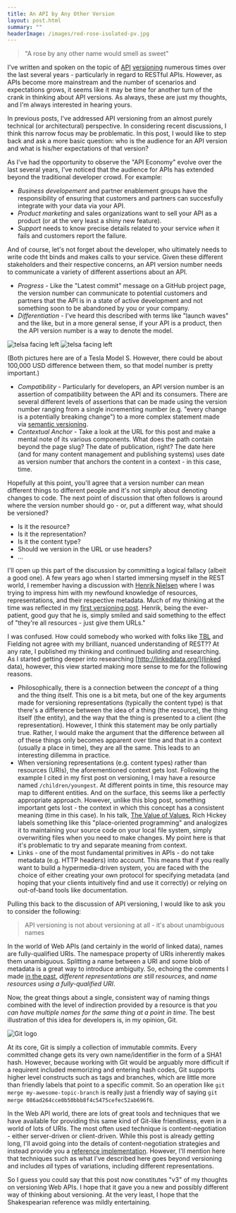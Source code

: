 ```yaml
---
title: An API by Any Other Version
layout: post.html
summary: ""
headerImage: /images/red-rose-isolated-pv.jpg
---
```


> "A rose by any other name would smell as sweet"

I've written and spoken on the topic of [API](http://blog.howarddierking.com/2012/11/09/versioning-restful-services/) [versioning](http://blog.howarddierking.com/2013/09/12/versioning-restful-services-v2/) numerous times over the last several years - particularly in regard to RESTful APIs. However, as APIs become more mainstream and the number of scenarios and expectations grows, it seems like it may be time for another turn of the crank in thinking about API versions. As always, these are just my thoughts, and I'm always interested in hearing yours.

In previous posts, I've addressed API versioning from an almost purely technical (or architectural) perspective. In considering recent discussions, I think this narrow focus may be problematic. In this post, I would like to step back and ask a more basic question: who is the audience for an API version and what is his/her expectations of that version?

As I've had the opportunity to observe the "API Economy" evolve over the last several years, I've noticed that the audience for APIs has extended beyond the traditional developer crowd. For example:

* *Business developement* and partner enablement groups have the responsibility of ensuring that customers and partners can succesfully integrate with your data via your API.
* *Product marketing* and sales organizations want to sell your API as a product (or at the very least a shiny new feature).
* *Support* needs to know precise details related to your service _when_ it fails and customers report the failure.

And of course, let's not forget about the developer, who ultimately needs to write code tht binds and makes calls to your service. Given these different stakeholders and their respective concerns, an API version number needs to communicate a variety of different assertions about an API.

* *Progress* - Like the "Latest commit" message on a GitHub project page, the version number can communicate to potential customers and partners that the API is in a state of active development and not something soon to be abandoned by you or your company.
* *Differentiation* - I've heard this described with terms like "launch waves" and the like, but in a more general sense, if your API is a product, then the API version number is a way to denote the model. 

![telsa facing left](/images/tesla-left.jpg) ![telsa facing left](/images/tesla-right.jpg)

(Both pictures here are of a Tesla Model S. However, there could be about 100,000 USD difference between them, so that model number is pretty important.)

* *Compatibility* - Particularly for developers, an API version number is an assertion of compatibility between the API and its consumers. There are several different levels of assertions that can be made using the version number ranging from a single incrementing number (e.g. "every change is a potentially breaking change") to a more complex statement made via [semantic versioning](http://semver.org/).
* *Contextual Anchor* - Take a look at the URL for this post and make a mental note of its various components. What does the path contain beyond the page slug? The date of publication, right? The date here (and for many content management and publishing systems) uses date as version number that anchors the content in a context - in this case, time.

Hopefully at this point, you'll agree that a version number can mean different things to different people and it's not simply about denoting changes to code. The next point of discussion that often follows is around where the version number should go - or, put a different way, what should be versioned?

* Is it the resource?
* Is it the representation? 
* Is it the content type?
* Should we version in the URL or use headers?
* ...

I'll open up this part of the discussion by committing a logical fallacy (albeit a good one). A few years ago when I started immersing myself in the REST world, I remember having a discussion with [Henrik Nielsen](https://en.wikipedia.org/wiki/Henrik_Frystyk_Nielsen) where I was trying to impress him with my newfound knowledge of resources, representations, and their respective metadata. Much of my thinking at the time was reflected in my [first versioning post](http://blog.howarddierking.com/2012/11/09/versioning-restful-services/). Henrik, being the ever-patient, good guy that he is, simply smiled and said something to the effect of "they're all resources - just give them URLs." 

I was confused. How could somebody who worked with folks like [TBL](https://www.w3.org/People/Berners-Lee/) and Fielding not agree with my brilliant, nuanced understanding of REST?? At any rate, I published my thinking and continued building and researching. As I started getting deeper into researching [http://linkeddata.org/](linked data), however, this view started making more sense to me for the following reasons.

* Philosophically, there is a connection between the _concept_ of a thing and the thing itself. This one is a bit meta, but one of the key arguments made for versioning representations (typically the content type) is that there's a difference between the idea of a thing (the resource), the thing itself (the entity), and the way that the thing is presented to a client (the representation). However, I think this statement may be only partially true. Rather, I would make the argument that the difference between all of these things only becomes apparent over time and that in a context (usually a place in time), they are all the same. This leads to an interesting dillemma in practice.
* When versioning representations (e.g. content types) rather than resources (URIs), the aforementioned context gets lost. Following the example I cited in my first post on versioning, I may have a resource named `/children/youngest`. At different points in time, this resource may map to different entities. And on the surface, this seems like a perfectly appropriate approach. However, unlike this blog post, something important gets lost - the context in which this concept has a consistent meaning (time in this case). In his talk, [The Value of Values](https://www.youtube.com/watch?v=-6BsiVyC1kM), Rich Hickey labels something like this "place-oriented programming" and analogizes it to maintaining your source code on your local file system, simply overwriting files when you need to make changes. My point here is that it's problematic to try and separate meaning from context. 
* Links - one of the most fundamental primitives in APIs - do not take metadata (e.g. HTTP headers) into account. This means that if you really want to build a hypermedia-driven system, you are faced with the choice of either creating your own protocol for specifying metadata (and hoping that your clients intuitively find and use it correctly) or relying on out-of-band tools like documentation.

Pulling this back to the discussion of API versioning, I would like to ask you to consider the following:

> API versioning is not about versioning at all - it's about unambiguous names

In the world of Web APIs (and certainly in the world of linked data), names are fully-qualified URIs. The namespace property of URIs inherently makes them unambiguous. Splitting a name between a URI and some blob of metadata is a great way to introduce ambiguity. So, echoing the comments I made [in the past](http://blog.howarddierking.com/2013/09/12/versioning-restful-services-v2/), *different representations are still resources*, and *name resources using a fully-qualified URI*.

Now, the great things about a single, consistent way of naming things combined with the level of indirection provided by a resource is that *you can have multiple names for the same thing at a point in time*. The best illustration of this idea for developers is, in my opinion, Git. 

![Git logo](/images/Git-Logo-2Color.png)

At its core, Git is simply a collection of immutable commits. Every committed change gets its very own name/identifier in the form of a SHA1 hash. However, because working with Git would be arguably more difficult if a requirent included memorizing and entering hash codes, Git supports higher level constructs such as tags and branches, which are little more than friendly labels that point to a specific commit. So an operation like `git merge my-awesome-topic-branch` is really just a friendly way of saying `git merge 086ad264cce0b50bbb8f4c5475cefec52ab696f6`.

In the Web API world, there are lots of great tools and techniques that we have available for providing this same kind of Git-like friendliness, even in a world of lots of URIs. The most often used technique is content-negotiation - either server-driven or client-driven. While this post is already getting long, I'll avoid going into the details of content-negotiation strategies and instead provide you a [reference implementation](https://github.com/howarddierking/building-restful-services/tree/master/module4). However, I'll mention here that techniques such as what I've described here goes beyond versioning and includes *all* types of variations, including different representations.

So I guess you could say that this post now constitutes "v3" of my thoughts on versioning Web APIs. I hope that it gave you a new and possibly different way of thinking about versioning. At the very least, I hope that the Shakespearian reference was mildly entertaining.
